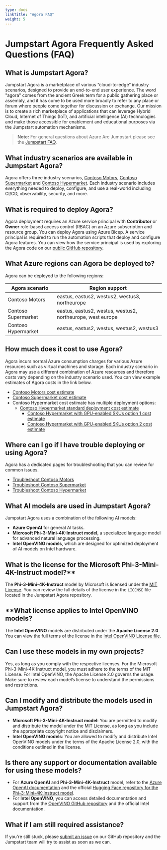 ```yaml
---
type: docs
linkTitle: "Agora FAQ"
weight: 5
---
```


# Jumpstart Agora Frequently Asked Questions (FAQ)

## What is Jumpstart Agora?

Jumpstart Agora is a marketplace of various “cloud-to-edge” industry scenarios, designed to provide an end-to-end user experience. The word "agora" comes from the ancient Greek term for a public gathering place or assembly, and it has come to be used more broadly to refer to any place or forum where people come together for discussion or exchange. Our mission is to create a rich marketplace of applications that can leverage Hybrid Cloud, Internet of Things (IoT), and artificial intelligence (AI) technologies and make those accessible for enablement and educational purposes via the Jumpstart automation mechanisms.

> **Note:** For general questions about Azure Arc Jumpstart please see the [Jumpstart FAQ](../../faq/).

## What industry scenarios are available in Jumpstart Agora?

Agora offers three industry scenarios, [Contoso Motors](/azure_jumpstart_ag/manufacturing/contoso_motors), [Contoso Supermarket](/azure_jumpstart_ag/retail/contoso_supermarket) and [Contoso Hypermarket](/azure_jumpstart_ag/manufacturing/contoso_hypermarket). Each industry scenario includes everything needed to deploy, configure, and use a real-world including CI/CD, observability, security, and more.

## What is required to deploy Agora?

Agora deployment requires an Azure service principal with **Contributor** or **Owner** role-based access control (RBAC) on an Azure subscription and resource group. You can deploy Agora using Azure Bicep. A service principal is required to run the automation scripts that deploy and configure Agora features. You can view how the service principal is used by exploring the Agora code on our [public GitHub repository](https://aka.ms/JumpstartGitHubCode).

## What Azure regions can Agora be deployed to?

Agora can be deployed to the following regions:

| Agora scenario | Region support |
| ------- | ----------- |
| Contoso Motors | eastus, eastus2, westus2, westus3, northeurope |
| Contoso Supermarket | eastus, eastus2, westus, westus2, northeurope, west europe |
| Contoso Hypermarket | eastus, eastus2, westus, westus2, westus3 |

## How much does it cost to use Agora?

Agora incurs normal Azure consumption charges for various Azure resources such as virtual machines and storage. Each industry scenario in Agora may use a different combination of Azure resources and therefore costs vary depending on the industry scenario used. You can view example estimates of Agora costs in the link below.

- [Contoso Motors cost estimate](https://aka.ms/AgoraContosoMotorsCostEstimate)
- [Contoso Supermarket cost estimate](https://aka.ms/AgoraContosoSupermarketCostEstimate)
- Contoso Hypermarket cost estimate has multiple deployment options:
  - [Contoso Hypermarket standard deployment cost estimate](https://aka.ms/AgoraContosoHypermarketCostEstimate)
    - [Contoso Hypermarket with GPU-enabled SKUs option 1 cost estimate](https://aka.ms/AgoraContosoHypermarketCostEstimateGPU1)
    - [Contoso Hypermarket with GPU-enabled SKUs option 2 cost estimate](https://aka.ms/AgoraContosoHypermarketCostEstimateGPU2)

## Where can I go if I have trouble deploying or using Agora?

Agora has a dedicated pages for troubleshooting that you can review for common issues.

- [Troubleshoot Contoso Motors](/azure_jumpstart_ag/manufacturing/contoso_motors/troubleshooting)
- [Troubleshoot Contoso Supermarket](/azure_jumpstart_ag/retail/contoso_supermarket/troubleshooting)
- [Troubleshoot Contoso Hypermarket](/azure_jumpstart_ag/retail/contoso_hypermarket/troubleshooting)

## What AI models are used in Jumpstart Agora?

Jumpstart Agora uses a combination of the following AI models:
- **Azure OpenAI** for general AI tasks.
- **Microsoft Phi-3-Mini-4K-Instruct model**, a specialized language model for advanced natural language processing.
- **Intel OpenVINO models**, which are designed for optimized deployment of AI models on Intel hardware.

## What is the license for the Microsoft Phi-3-Mini-4K-Instruct model?**

The **Phi-3-Mini-4K-Instruct** model by Microsoft is licensed under the [MIT License](https://huggingface.co/microsoft/Phi-3-mini-4k-instruct/blob/main/LICENSE). You can review the full details of the license in the `LICENSE` file located in the Jumpstart Agora repository.

## **What license applies to Intel OpenVINO models?

The **Intel OpenVINO** models are distributed under the **Apache License 2.0**. You can view the full terms of the license in the [Intel OpenVINO License file](https://github.com/openvinotoolkit/openvino/blob/master/LICENSE).

## Can I use these models in my own projects?

Yes, as long as you comply with the respective licenses. For the Microsoft Phi-3-Mini-4K-Instruct model, you must adhere to the terms of the MIT License. For Intel OpenVINO, the Apache License 2.0 governs the usage. Make sure to review each model’s license to understand the permissions and restrictions.

## Can I modify and distribute the models used in Jumpstart Agora?

- **Microsoft Phi-3-Mini-4K-Instruct model**: You are permitted to modify and distribute the model under the MIT License, as long as you include the appropriate copyright notice and disclaimers.
- **Intel OpenVINO models**: You are allowed to modify and distribute Intel OpenVINO models under the terms of the Apache License 2.0, with the conditions outlined in the license.

## Is there any support or documentation available for using these models?

- For **Azure OpenAI** and **Phi-3-Mini-4K-Instruct** model, refer to the [Azure OpenAI documentation](https://learn.microsoft.com/azure/cognitive-services/openai/) and the official [Hugging Face repository for the Phi-3-Mini-4K-Instruct model](https://huggingface.co/microsoft/Phi-3-mini-4k-instruct).
- For **Intel OpenVINO**, you can access detailed documentation and support from the [OpenVINO GitHub repository](https://github.com/openvinotoolkit/openvino) and the official Intel documentation.

## What if I am still required assistance?

If you're still stuck, please [submit an issue](https://aka.ms/JumpstartIssue) on our GitHub repository and the Jumpstart team will try to assist as soon as we can.
